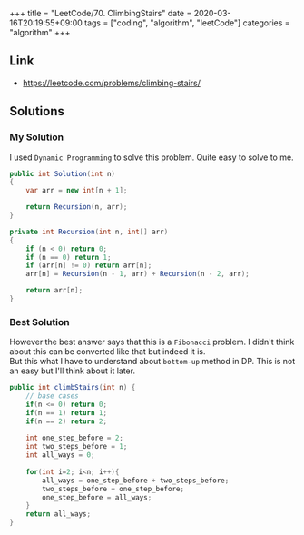 +++
title = "LeetCode/70. ClimbingStairs"
date = 2020-03-16T20:19:55+09:00
tags = ["coding", "algorithm", "leetCode"]
categories = "algorithm"
+++

<div class="description">

## Link

- https://leetcode.com/problems/climbing-stairs/

## Solutions

### My Solution

I used `Dynamic Programming` to solve this problem. Quite easy to solve to me.

```cs
public int Solution(int n)
{
	var arr = new int[n + 1];

	return Recursion(n, arr);
}

private int Recursion(int n, int[] arr)
{
	if (n < 0) return 0;
	if (n == 0) return 1;
	if (arr[n] != 0) return arr[n];
	arr[n] = Recursion(n - 1, arr) + Recursion(n - 2, arr);

	return arr[n];
}
```
### Best Solution

However the best answer says that this is a `Fibonacci` problem. I didn't think about this can be converted like that but indeed it is. <br/>
But this what I have to understand about `bottom-up` method in DP. This is not an easy but I'll think about it later.

```cs
public int climbStairs(int n) {
    // base cases
    if(n <= 0) return 0;
    if(n == 1) return 1;
    if(n == 2) return 2;
    
    int one_step_before = 2;
    int two_steps_before = 1;
    int all_ways = 0;
    
    for(int i=2; i<n; i++){
    	all_ways = one_step_before + two_steps_before;
    	two_steps_before = one_step_before;
        one_step_before = all_ways;
    }
    return all_ways;
}
```